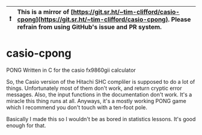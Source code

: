 

| :exclamation:  | This is a mirror of [https://git.sr.ht/~tim-clifford/casio-cpong](https://git.sr.ht/~tim-clifford/casio-cpong). Please refrain from using GitHub's issue and PR system.  |
|----------------|:-------------------------------------------------------------------------------------------------------------------------------------------------------|


# casio-cpong
PONG Written in C for the casio fx9860gii calculator

So, the Casio version of the Hitachi SHC compliler is supposed to do a lot of things. Unfortunately most of them don't work, and return cryptic error messages. Also, the input functions in the documentation don't work. It's a miracle this thing runs at all. Anyways, it's a mostly working PONG game which I recommend you don't touch with a ten-foot pole.

Basically I made this so I wouldn't be as bored in statistics lessons. It's good enough for that.
